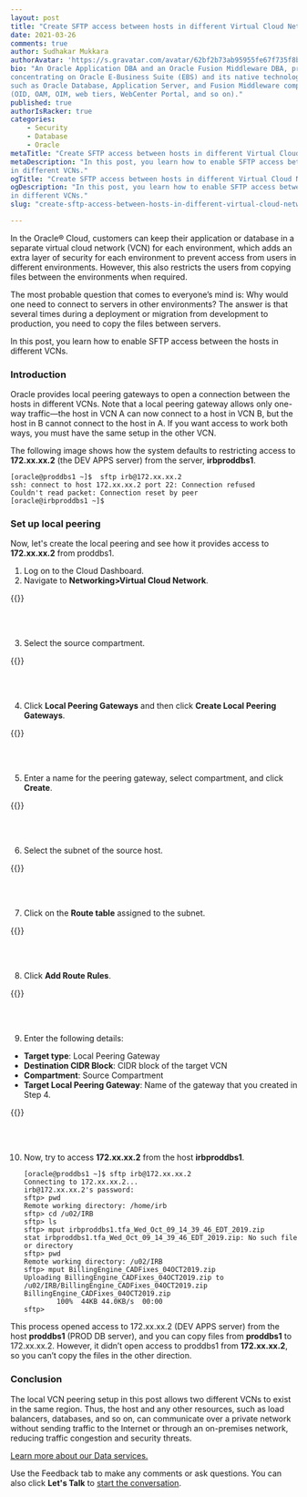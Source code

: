 ```yaml
---
layout: post
title: "Create SFTP access between hosts in different Virtual Cloud Networks"
date: 2021-03-26
comments: true
author: Sudhakar Mukkara
authorAvatar: 'https://s.gravatar.com/avatar/62bf2b73ab95955fe67f735f8bf68017'
bio: "An Oracle Application DBA and an Oracle Fusion Middleware DBA, primarily
concentrating on Oracle E-Business Suite (EBS) and its native technology stacks,
such as Oracle Database, Application Server, and Fusion Middleware components
(OID, OAM, OIM, web tiers, WebCenter Portal, and so on)."
published: true
authorIsRacker: true
categories:
    - Security
    - Database
    - Oracle
metaTitle: "Create SFTP access between hosts in different Virtual Cloud Networks"
metaDescription: "In this post, you learn how to enable SFTP access between the hosts
in different VCNs."
ogTitle: "Create SFTP access between hosts in different Virtual Cloud Networks"
ogDescription: "In this post, you learn how to enable SFTP access between the hosts
in different VCNs."
slug: "create-sftp-access-between-hosts-in-different-virtual-cloud-networks"

---
```


In the Oracle&reg; Cloud, customers can keep their application or database in a
separate virtual cloud network (VCN) for each environment, which adds an extra
layer of security for each environment to prevent access from users in different
environments. However, this also restricts the users from copying files between
the environments when required.

<!--more-->

The most probable question that comes to everyone’s mind is: Why would one need
to connect to servers in other environments? The answer is that several times during
a deployment or migration from development to production, you need to copy the files
between servers.

In this post, you learn how to enable SFTP access between the hosts in different VCNs.

### Introduction

Oracle provides local peering gateways to open a connection between the hosts in
different VCNs. Note that a local peering gateway allows only one-way
traffic&mdash;the host in VCN A can now connect to a host in VCN B, but the host
in B cannot connect to the host in A. If you want access to work both ways, you must
have the same setup in the other VCN.

The following image shows how the system defaults to restricting access to
**172.xx.xx.2** (the DEV APPS server) from the server, **irbproddbs1**.

    [oracle@proddbs1 ~]$  sftp irb@172.xx.xx.2
    ssh: connect to host 172.xx.xx.2 port 22: Connection refused
    Couldn't read packet: Connection reset by peer
    [oracle@irbproddbs1 ~]$

### Set up local peering

Now, let's create the local peering and see how it provides access to
**172.xx.xx.2** from proddbs1.

1. Log on to the Cloud Dashboard.
2. Navigate to **Networking>Virtual Cloud Network**.
 
{{<img src="Picture1.png" title="" alt="">}}

<br>
<br/>

 3. Select the source compartment.
 
{{<img src="Picture2.png" title="" alt="">}}

<br>
<br/>

4. Click **Local Peering Gateways** and then click **Create Local Peering Gateways**.
 
{{<img src="Picture3.png" title="" alt="">}}
 
<br>
<br/>

5. Enter a name for the peering gateway, select compartment, and click **Create**.
 
{{<img src="Picture4.png" title="" alt="">}}
 
<br>
<br/>

6. Select the subnet of the source host.

{{<img src="Picture5.png" title="" alt="">}}

<br>
<br/>

7. Click on the **Route table** assigned to the subnet.

{{<img src="Picture6.png" title="" alt="">}}

<br>
<br/>

8. Click **Add Route Rules**.
 
{{<img src="Picture7.png" title="" alt="">}}
 
<br>
<br/>

9. Enter the following details:

- **Target type**: Local Peering Gateway
- **Destination CIDR Block**: CIDR block of the target VCN
- **Compartment**: Source Compartment
- **Target Local Peering Gateway**: Name of the gateway that you created in Step 4.

{{<img src="Picture8.png" title="" alt="">}}

<br>
<br/>

10. Now, try to access **172.xx.xx.2** from the host **irbproddbs1**.
 
        [oracle@proddbs1 ~]$ sftp irb@172.xx.xx.2
        Connecting to 172.xx.xx.2...
        irb@172.xx.xx.2's password:
        sftp> pwd
        Remote working directory: /home/irb
        sftp> cd /u02/IRB
        sftp> ls
        sftp> mput irbproddbs1.tfa_Wed_Oct_09_14_39_46_EDT_2019.zip
        stat irbproddbs1.tfa_Wed_Oct_09_14_39_46_EDT_2019.zip: No such file or directory
        sftp> pwd
        Remote working directory: /u02/IRB
        sftp> mput BillingEngine_CADFixes_04OCT2019.zip
        Uploading BillingEngine_CADFixes_04OCT2019.zip to /u02/IRB/BillingEngine_CADFixes_04OCT2019.zip
        BillingEngine_CADFixes_04OCT2019.zip
                100%  44KB 44.0KB/s  00:00
        sftp>

This process opened access to 172.xx.xx.2 (DEV APPS server) from the host **proddbs1**
(PROD DB server), and you can copy files from **proddbs1** to 172.xx.xx.2. However,
it didn’t open access to proddbs1 from **172.xx.xx.2**, so you can’t copy the files in
the other direction.

### Conclusion

The local VCN peering setup in this post allows two different VCNs to exist in
the same region. Thus, the host and any other resources, such as load balancers,
databases, and so on, can communicate over a private network without sending traffic
to the Internet or through an on-premises network, reducing traffic congestion and
security threats.

<a class="cta purple" id="cta" href="https://www.rackspace.com/data">Learn more about our Data services.</a>

Use the Feedback tab to make any comments or ask questions. You can also click
**Let's Talk** to [start the conversation](https://www.rackspace.com/).
